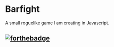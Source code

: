 # Barfight

A small roguelike game I am creating in Javascript.

## [![forthebadge](http://forthebadge.com/images/badges/built-with-love.svg)](http://forthebadge.com)
